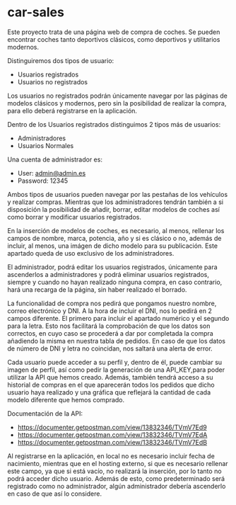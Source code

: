 # car-sales

Este proyecto trata de una página web de compra de coches. Se pueden encontrar coches tanto deportivos clásicos, como deportivos y utilitarios modernos.

Distinguiremos dos tipos de usuario: 
  - Usuarios registrados
  - Usuarios no registrados
  
Los usuarios no registrados podrán únicamente navegar por las páginas de modelos clásicos y modernos, pero sin la posibilidad de realizar la compra, para ello deberá registrarse en la aplicación.
  
Dentro de los Usuarios registrados distinguimos 2 tipos más de usuarios:
  - Administradores
  - Usuarios Normales

Una cuenta de administrador es:
  - User: admin@admin.es
  - Password: 12345

Ambos tipos de usuarios pueden navegar por las pestañas de los vehículos y realizar compras. Mientras que los administradores tendrán también a si disposición la posibilidad de añadir, borrar, editar modelos de coches así como borrar y modificar usuarios registrados.

En la inserción de modelos de coches, es necesario, al menos, rellenar los campos de nombre, marca, potencia, año y si es clásico o no, además de incluir, al menos, una imágen de dicho modelo para su publicación. Este apartado queda de uso exclusivo de los administradores.

El administrador, podrá editar los usuarios registrados, únicamente para ascenderlos a administradores y podrá eliminar usuarios registrados, siempre y cuando no hayan realizado ninguna compra, en caso contrario, hará una recarga de la página, sin haber realizado el borrado.

La funcionalidad de compra nos pedirá que pongamos nuestro nombre, correo electrónico y DNI. A la hora de incluir el DNI, nos lo pedirá en 2 campos diferente. El primero para incluir el apartado numérico y el segundo para la letra. Esto nos facilitará la comprobación de que los datos son correctos, en cuyo caso se procederá a dar por completada la compra añadiendo la misma en nuestra tabla de pedidos. En caso de que los datos de número de DNI y letra no coincidan, nos saltará una alerta de error.

Cada usuario puede acceder a su perfil y, dentro de él, puede cambiar su imagen de perfil, así como pedir la generación de una API_KEY,para poder utilizar la API que hemos creado. Además, también tendrá acceso a su historial de compras en el que aparecerán todos los pedidos que dicho usuario haya realizado y una gráfica que reflejará la cantidad de cada modelo diferente que hemos comprado.

Documentación de la API: 
  - https://documenter.getpostman.com/view/13832346/TVmV7Ed9
  - https://documenter.getpostman.com/view/13832346/TVmV7EdA
  - https://documenter.getpostman.com/view/13832346/TVmV7EdB

Al registrarse en la aplicación, en local no es necesario incluir fecha de nacimiento, mientras que en el hosting externo, si que es necesario rellenar este campo, ya que si está vacío, no realizará la inserción, por lo tanto no podrá acceder dicho usuario. Además de esto, como predeterminado será registrado como no administrador, algún administrador debería ascenderlo en caso de que así lo considere.
